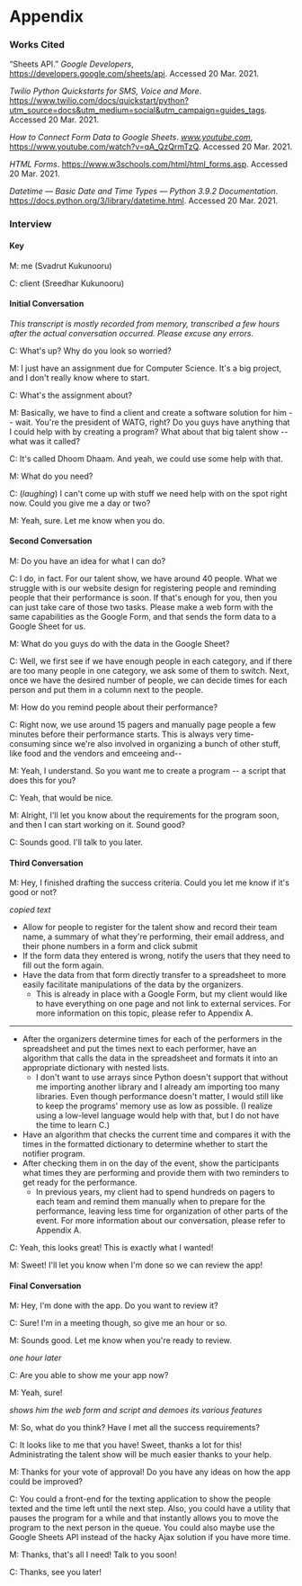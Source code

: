 # Appendix

### Works Cited

“Sheets API.” *Google Developers*, https://developers.google.com/sheets/api. Accessed 20 Mar. 2021.

*Twilio Python Quickstarts for SMS, Voice and More*. https://www.twilio.com/docs/quickstart/python?utm_source=docs&utm_medium=social&utm_campaign=guides_tags. Accessed 20 Mar. 2021.

*How to Connect Form Data to Google Sheets*. *www.youtube.com*, https://www.youtube.com/watch?v=qA_QzQrmTzQ. Accessed 20 Mar. 2021.

*HTML Forms*. https://www.w3schools.com/html/html_forms.asp. Accessed 20 Mar. 2021.

*Datetime — Basic Date and Time Types — Python 3.9.2 Documentation*. https://docs.python.org/3/library/datetime.html. Accessed 20 Mar. 2021.

### Interview

#### Key

M: me (Svadrut Kukunooru)

C: client (Sreedhar Kukunooru)

#### Initial Conversation

*This transcript is mostly recorded from memory, transcribed a few hours after the actual conversation occurred. Please excuse any errors.*

C: What's up? Why do you look so worried?

M: I just have an assignment due for Computer Science. It's a big project, and I don't really know where to start.

C: What's the assignment about?

M: Basically, we have to find a client and create a software solution for him -- wait. You're the president of WATG, right? Do you guys have anything that I could help with by creating a program? What about that big talent show -- what was it called?

C: It's called Dhoom Dhaam. And yeah, we could use some help with that.

M: What do you need?

C: (*laughing*) I can't come up with stuff we need help with on the spot right now. Could you give me a day or two?

M: Yeah, sure. Let me know when you do. 

#### Second Conversation

M: Do you have an idea for what I can do?

C: I do, in fact. For our talent show, we have around 40 people. What we struggle with is our website design for registering people and reminding people that their performance is soon. If that's enough for you, then you can just take care of those two tasks. Please make a web form with the same capabilities as the Google Form, and that sends the form data to a Google Sheet for us.

M: What do you guys do with the data in the Google Sheet?

C: Well, we first see if we have enough people in each category, and if there are too many people in one category, we ask some of them to switch. Next, once we have the desired number of people, we can decide times for each person and put them in a column next to the people. 

M: How do you remind people about their performance?

C: Right now, we use around 15 pagers and manually page people a few minutes before their performance starts. This is always very time-consuming since we're also involved in organizing a bunch of other stuff, like food and the vendors and emceeing and--

M: Yeah, I understand. So you want me to create a program -- a script that does this for you? 

C: Yeah, that would be nice. 

M: Alright, I'll let you know about the requirements for the program soon, and then I can start working on it. Sound good?

C: Sounds good. I'll talk to you later. 

#### Third Conversation

M: Hey, I finished drafting the success criteria. Could you let me know if it's good or not?

*copied text*

* Allow for people to register for the talent show and record their team name, a summary of what they're performing, their email address, and their phone numbers in a form and click submit
* If the form data they entered is wrong, notify the users that they need to fill out the form again. 
* Have the data from that form directly transfer to a spreadsheet to more easily facilitate manipulations of the data by the organizers.
  * This is already in place with a Google Form, but my client would like to have everything on one page and not link to external services. For more information on this topic, please refer to Appendix A. 

---

* After the organizers determine times for each of the performers in the spreadsheet and put the times next to each performer, have an algorithm that calls the data in the spreadsheet and formats it into an appropriate dictionary with nested lists. 
  * I don't want to use arrays since Python doesn't support that without me importing another library and I already am importing too many libraries. Even though performance doesn't matter, I would still like to keep the programs' memory use as low as possible. (I realize using a low-level language would help with that, but I do not have the time to learn C.)
* Have an algorithm that checks the current time and compares it with the times in the formatted dictionary to determine whether to start the notifier program. 
* After checking them in on the day of the event, show the participants what times they are performing and provide them with two reminders to get ready for the performance. 
  * In previous years, my client had to spend hundreds on pagers to each team and remind them manually when to prepare for the performance, leaving less time for organization of other parts of the event. For more information about our conversation, please refer to Appendix A. 

C: Yeah, this looks great! This is exactly what I wanted!

M: Sweet! I'll let you know when I'm done so we can review the app!

#### Final Conversation

M: Hey, I'm done with the app. Do you want to review it?

C: Sure! I'm in a meeting though, so give me an hour or so. 

M: Sounds good. Let me know when you're ready to review. 

*one hour later*

C: Are you able to show me your app now?

M: Yeah, sure! 

*shows him the web form and script and demoes its various features*

M: So, what do you think? Have I met all the success requirements?

C: It looks like to me that you have! Sweet, thanks a lot for this! Administrating the talent show will be much easier thanks to your help.

M: Thanks for your vote of approval! Do you have any ideas on how the app could be improved? 

C: You could a front-end for the texting application to show the people texted and the time left until the next step. Also, you could have a utility that pauses the program for a while and that instantly allows you to move the program to the next person in the queue. You could also maybe use the Google Sheets API instead of the hacky Ajax solution if you have more time.

M: Thanks, that's all I need! Talk to you soon!

C: Thanks, see you later!

